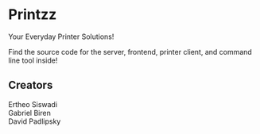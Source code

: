 # Printzz

Your Everyday Printer Solutions!

Find the source code for the server, frontend, printer client, and command line tool inside!

## Creators
Ertheo Siswadi<br>
Gabriel Biren<br>
David Padlipsky
